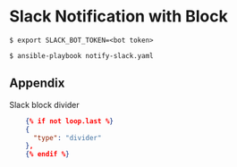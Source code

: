 # Slack Notification with Block

```shell
$ export SLACK_BOT_TOKEN=<bot token>

$ ansible-playbook notify-slack.yaml
```


## Appendix

Slack block divider

```json
    {% if not loop.last %}
    {
      "type": "divider"
    },
    {% endif %}
```